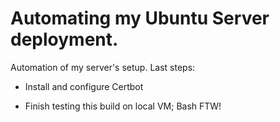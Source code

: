 # Automating my Ubuntu Server deployment. 

Automation of my server's setup. 
Last steps:
 - Install and configure Certbot

 - Finish testing this build on local VM;
Bash FTW!
